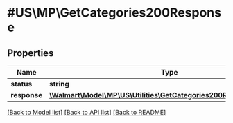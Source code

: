 # #US\MP\GetCategories200Response

## Properties

Name | Type | Description | Notes
------------ | ------------- | ------------- | -------------
**status** | **string** |  | [optional]
**response** | [**\Walmart\Model\MP\US\Utilities\GetCategories200ResponseResponse**](GetCategories200ResponseResponse.md) |  | [optional]


[[Back to Model list]](../) [[Back to API list]](../../Api/US/MP) [[Back to README]](../../README.md)
